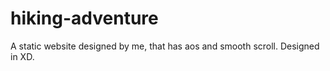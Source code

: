 # hiking-adventure

A static website designed by me, that has aos and smooth scroll. Designed in XD.
